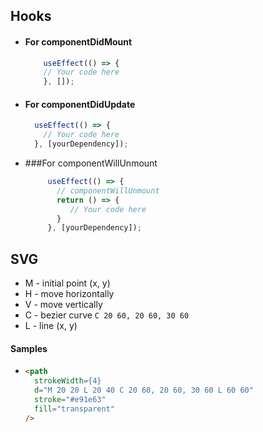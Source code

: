 Hooks
-

* #### For componentDidMount
    ```javascript
        useEffect(() => {
        // Your code here
        }, []);
    ```



* #### For componentDidUpdate
  
    ```javascript
      useEffect(() => {
        // Your code here
      }, [yourDependency]);
    ```

* ###For componentWillUnmount
     
    ```javascript
         useEffect(() => {
           // componentWillUnmount
           return () => {
              // Your code here
           }
         }, [yourDependency]);
    ```



SVG
-
 * M - initial point (x, y)
 * H - move horizontally
 * V - move vertically
 * C - bezier curve `C 20 60, 20 60, 30 60`
 * L - line (x, y)
 
 #### Samples
  * 
    ```html
    <path
      strokeWidth={4}
      d="M 20 20 L 20 40 C 20 60, 20 60, 30 60 L 60 60"
      stroke="#e91e63"
      fill="transparent"
    />
    ```

